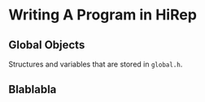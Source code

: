 # Writing A Program in HiRep

## Global Objects

Structures and variables that are stored in `global.h`.

## Blablabla